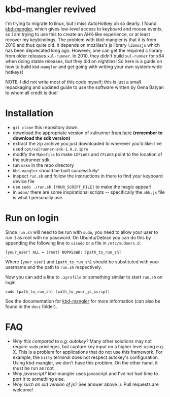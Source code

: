 # kbd-mangler revived

I'm trying to migrate to linux, but I miss AutoHotkey oh so dearly.
I found [kbd-mangler][1], which gives low-level access to keyboard and mouse events, so I am trying to use this to create an AHK-like experience, or at least recover my keybindings.
The problem with kbd-mangler is that it is from 2010 and thus quite old. It depends on mozillas's js library `libmozjs` which has been deprecated long ago.
However, one can get the required c library from older releases `xul-runner`.
In 2010, they didn't build `xul-runner` for x64 when doing stable releases, but they did on nightlies!
So here is a guide on how to build `kbd-mangler` and get going with writing your own system-wide hotkeys!

NOTE: I did not write most of this code myself; this is just a small repackaging and updated guide to use the software written by Gena Batyan to whom all credit is due!

# Installation
- `git clone` this repository down.
- download the appropriate version of xulrunner [from here][2] **(remember to download the sdk version)**
- extract the zip archive you just downloaded to wherever you'd like: I've used `opt/xulrunner-sdk-1.9.2.1pre`
- modify the `Makefile` to make `LDFLAGS` and `CFLAGS` point to the location of the xulrunner sdk.
- run `make` in the repo directory
- `kbd-mangler` should be built successfully!
- inspect `run.sh` and follow the instructions in there to find your keyboard device file
- use `sudo ./run.sh [YOUR_SCRIPT_FILE]` to make the magic appear!
- in `adam/` there are some inspirational scripts -- specifically the `ahk.js` file is what I personally use.

# Run on login
Since `run.sh` will need to be run with `sudo`, you need to allow your user to run it as root with no password.
On Ubuntu/Debian you can do this by appending the following line to `visudo` or a file in `/etc/sudoers.d`:

```
[your_user] ALL = (root) NOPASSWD: [path_to_run_sh]
```

Where `[your_user]` and `[path_to_run_sh]` should be substituted with your username and the path to `run.sh` respectively.

Now you can add a line to `.xprofile` or something similar to start `run.sh` on login

```
sudo [path_to_run_sh] [path_to_your_js_script]
```

See the documentation for [kbd-mangler][1] for more information (can also be found in the `docs` folder).

# FAQ
- *Why this compared to e.g. autokey?* Many other solutions may not require `sudo` privileges, but capture key input on a higher level using e.g. X. This is a problem for applications that do not use this framework. For example, the `kitty` terminal does not respect autokey's configuration. Using kbd-mangler, we don't have this problem. On the other hand, it must be run as root.
- *Why javascript?* kbd-mangler uses javascript and I've not had time to port it to something else.
- *Why such an old version of js?* See answer above :). Pull requests are welcome!


[1]: http://kbd-mangler.sourceforge.net/
[2]: https://ftp.mozilla.org/pub/xulrunner/nightly/2010/12/2010-12-31-03-mozilla-1.9.2/
